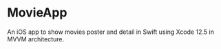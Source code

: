 # MovieApp
An iOS app to show movies poster and detail  in Swift using Xcode 12.5 in MVVM architecture.
